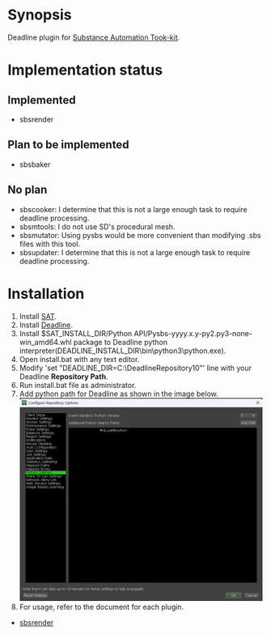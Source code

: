 # Synopsis

Deadline plugin for [Substance Automation Took-kit](https://helpx.adobe.com/substance-3d-sat.html).

# Implementation status

## Implemented

- sbsrender

## Plan to be implemented

- sbsbaker

## No plan

- sbscooker: I determine that this is not a large enough task to require deadline processing.
- sbsmtools: I do not use SD's procedural mesh.
- sbsmutator: Using pysbs would be more convenient than modifying .sbs files with this tool.
- sbsupdater: I determine that this is not a large enough task to require deadline processing.

# Installation

1. Install [SAT](https://helpx.adobe.com/substance-3d-sat.html).
2. Install [Deadline](https://aws.amazon.com/ko/thinkbox-deadline/).
3. Install \$SAT_INSTALL_DIR/Python API/Pysbs-yyyy.x.y-py2.py3-none-win_amd64.whl package to Deadline python
   interpreter(DEADLINE_INSTALL_DIR\bin\python3\python.exe).
4. Open install.bat with any text editor.
5. Modify 'set "DEADLINE_DIR=C:\DeadlineRepository10"' line with your Deadline **Repository Path**.
6. Run install.bat file as administrator.
7. Add python path for Deadline as shown in the image below.
   ![setPythonPath](img/setPythonPath.png)
8. For usage, refer to the document for each plugin.

- [sbsrender](plugins/sbsrender/README-kr.md)

